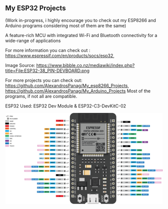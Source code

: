My ESP32 Projects
-------

(Work in-progress, i highly encourage you to check out my ESP8266 and Arduino programs considering most of them are the same)

A feature-rich MCU with integrated Wi-Fi and
Bluetooth connectivity for a wide-range
of applications

For more information you can check out : https://www.espressif.com/en/products/socs/esp32,


Image Source: https://www.bibble.co.nz/mediawiki/index.php?title=File:ESP32-38_PIN-DEVBOARD.png


For more projects you can check out: https://github.com/AlexandrosPanag/My_esp8266_Projects, https://github.com/AlexandrosPanag/My_Arduino_Projects
Most of the programs, if not all are compatible.


ESP32 Used: ESP32 Dev Module & ESP32-C3-DevKitC-02

![](https://raw.githubusercontent.com/AlexandrosPanag/My_ESP32_Projects/main/ESP32-Pins.png)
